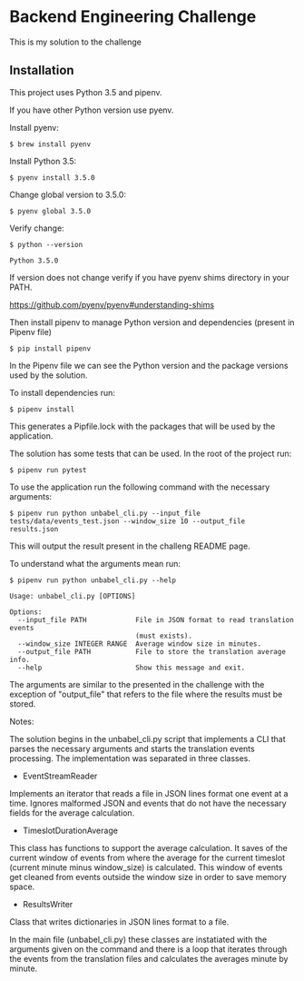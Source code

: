 # Backend Engineering Challenge

This is my solution to the challenge

## Installation

This project uses Python 3.5 and pipenv.

If you have other Python version use pyenv.

Install pyenv:

``` $ brew install pyenv ```

Install Python 3.5:

``` $ pyenv install 3.5.0 ```

Change global version to 3.5.0:

``` $ pyenv global 3.5.0 ```

Verify change:

``` 
$ python --version 

Python 3.5.0
```

If version does not change verify if you have pyenv shims directory in your PATH.

https://github.com/pyenv/pyenv#understanding-shims

Then install pipenv to manage Python version and dependencies (present in Pipenv file)

```$ pip install pipenv ```

In the Pipenv file we can see the Python version and the package versions used by the solution.

To install dependencies run:

```$ pipenv install ```

This generates a Pipfile.lock with the packages that will be used by the application.

The solution has some tests that can be used. In the root of the project run:

```$ pipenv run pytest ```

To use the application run the following command with the necessary arguments:

``` 
$ pipenv run python unbabel_cli.py --input_file tests/data/events_test.json --window_size 10 --output_file results.json

```
This will output the result present in the challeng README page.

To understand what the arguments mean run:

```
$ pipenv run python unbabel_cli.py --help 

Usage: unbabel_cli.py [OPTIONS]

Options:
  --input_file PATH            File in JSON format to read translation events
                               (must exists).
  --window_size INTEGER RANGE  Average window size in minutes.
  --output_file PATH           File to store the translation average info.
  --help                       Show this message and exit.
```

The arguments are similar to the presented in the challenge with the exception of "output_file" that refers to the file where the results must be stored.

Notes:

The solution begins in the unbabel_cli.py script that implements a CLI that parses the necessary arguments and starts the translation events processing.
The implementation was separated in three classes.

* EventStreamReader

Implements an iterator that reads a file in JSON lines format one event at a time. Ignores malformed JSON and events that do not have the necessary fields for the average calculation.

* TimeslotDurationAverage

This class has functions to support the average calculation. It saves of the current window of events from where the average for the current timeslot (current minute minus window_size) is calculated. This window of events get cleaned from events outside the window size in order to save memory space.

* ResultsWriter

Class that writes dictionaries in JSON lines format to a file.

In the main file (unbabel_cli.py) these classes are instatiated with the arguments given on the command and there is a loop that iterates through the events from the translation files and calculates the averages minute by minute.
